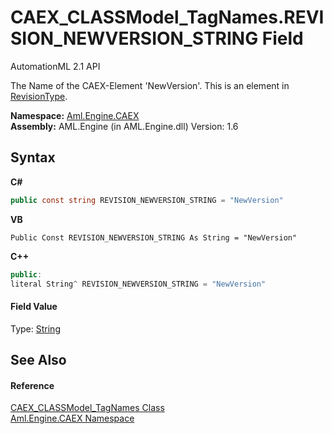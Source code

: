 # CAEX_CLASSModel_TagNames.REVISION_NEWVERSION_STRING Field
AutomationML 2.1 API 

The Name of the CAEX-Element 'NewVersion'. This is an element in <a href="T_Aml_Engine_CAEX_RevisionType">RevisionType</a>.

**Namespace:**&nbsp;<a href="N_Aml_Engine_CAEX">Aml.Engine.CAEX</a><br />**Assembly:**&nbsp;AML.Engine (in AML.Engine.dll) Version: 1.6

## Syntax

**C#**<br />
``` C#
public const string REVISION_NEWVERSION_STRING = "NewVersion"
```

**VB**<br />
``` VB
Public Const REVISION_NEWVERSION_STRING As String = "NewVersion"
```

**C++**<br />
``` C++
public:
literal String^ REVISION_NEWVERSION_STRING = "NewVersion"
```


#### Field Value
Type: <a href="https://docs.microsoft.com/dotnet/api/system.string" target="_parent" rel="noopener noreferrer">String</a>

## See Also


#### Reference
<a href="T_Aml_Engine_CAEX_CAEX_CLASSModel_TagNames">CAEX_CLASSModel_TagNames Class</a><br /><a href="N_Aml_Engine_CAEX">Aml.Engine.CAEX Namespace</a><br />